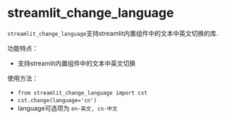 # streamlit_change_language
`streamlit_change_language`支持streamlit内置组件中的文本中英文切换的库.

功能特点：

- 支持streamlit内置组件中的文本中英文切换

使用方法：

- `from streamlit_change_language import cst`
- `cst.change(language='cn')`
-   language可选项为 `en-英文, cn-中文`